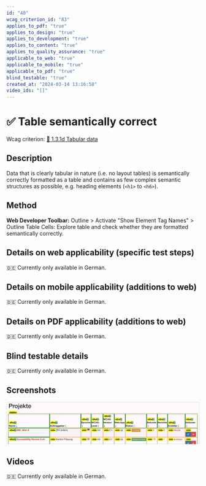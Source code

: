 ```yaml
---
id: "40"
wcag_criterion_id: "83"
applies_to_pdf: "true"
applies_to_design: "true"
applies_to_development: "true"
applies_to_content: "true"
applies_to_quality_assurance: "true"
applicable_to_web: "true"
applicable_to_mobile: "true"
applicable_to_pdf: "true"
blind_testable: "true"
created_at: "2024-03-14 13:16:58"
video_ids: "[]"
---
```


# ✅ Table semantically correct

Wcag criterion: [📜 1.3.1d Tabular data](..)

## Description

Data that is clearly tabular in nature (i.e. no layout tables) is semantically correctly formatted as a table and contains as few complex semantic structures as possible, e.g. heading elements (`<h1>` to `<h6>`).

## Method

**Web Developer Toolbar:** Outline > Activate "Show Element Tag Names" > Outline Table Cells: Explore table and check whether they are formatted semantically correctly.

## Details on web applicability (specific test steps)

🇩🇪 Currently only available in German.

## Details on mobile applicability (additions to web)

🇩🇪 Currently only available in German.

## Details on PDF applicability (additions to web)

🇩🇪 Currently only available in German.

## Blind testable details

🇩🇪 Currently only available in German.

## Screenshots

![Korrekt umgesetzte Tabelle in A4AA](images/korrekt-umgesetzte-tabelle-in-a4aa.png)

## Videos

🇩🇪 Currently only available in German.
